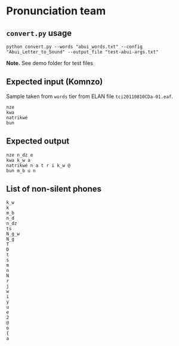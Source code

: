 # Pronunciation team

## `convert.py` usage

```
python convert.py --words "abui_words.txt" --config "Abui_Letter_to_Sound" --output_file "test-abui-args.txt"
```

**Note.** See demo folder for test files

## Expected input (Komnzo)

Sample taken from `words` tier from ELAN file `tci20110810CDa-01.eaf`.

```
nze
kwa
natrikwé
bun
```

## Expected output

```
nze n_dz e
kwa k_w a
natrikwé n a t r i k_w @
bun m_b u n
```

## List of non-silent phones

```
k_w
k
m_b
n_d
n_dz
ts
N_g_w
N_g
T
D
t
s
m
n
N
r
j
w
i
y
u
e
2
@ 
o
{
a
```
